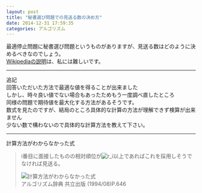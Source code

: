 ```yaml
---
layout: post
title: "秘書選び問題での見送る数の決め方"
date: 2014-12-31 17:59:35
categories: アルゴリズム
---
```

<p>最適停止問題に秘書選び問題というものがありますが、見送る数はどのように決めるべきなのでしょう。<br>
<a href="http://ja.wikipedia.org/wiki/%E7%A7%98%E6%9B%B8%E5%95%8F%E9%A1%8C" rel="nofollow noreferrer">Wikipediaの説明</a>は、私には難しいです。</p>

<hr>

<p>追記<br>
回答いただいた方法で最適な値を得ることが出来ました<br>
しかし、時々良い値でない場合もあったためもう一度調べ直したところ<br>
同様の問題で期待値を最大化する方法があるそうです。<br>
数式を見たのですが、結局のところ具体的な計算の方法が理解できず検算が出来ません<br>
少ない数で構わないので具体的な計算方法を教えて下さい。</p>

<hr>

<p>計算方法がわからなかった式</p>

<blockquote>
  <p>i番目に面接したものの相対順位が<img src="https://i.stack.imgur.com/p1UWM.gif" alt="r_i">以上であればこれを採用しそうでなければ見送る。</p>
  
  <p><img src="https://i.stack.imgur.com/ywPgQ.gif" alt="計算方法がわからなかった式"><br>
  アルゴリズム辞典 共立出版 (1994/08)P.646</p>
</blockquote>
